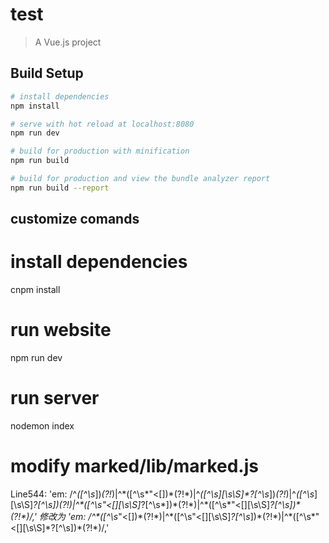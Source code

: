 # test

> A Vue.js project

## Build Setup

``` bash
# install dependencies
npm install

# serve with hot reload at localhost:8080
npm run dev

# build for production with minification
npm run build

# build for production and view the bundle analyzer report
npm run build --report
```

## customize comands

# install dependencies
cnpm install

# run website
npm run dev

# run server
nodemon index

# modify marked/lib/marked.js
Line544:
'em: /^_([^\s_])_(?!_)|^\*([^\s*"<\[])\*(?!\*)|^_([^\s][\s\S]*?[^\s_])_(?!_)|^_([^\s_][\s\S]*?[^\s])_(?!_)|^\*([^\s"<\[][\s\S]*?[^\s*])\*(?!\*)|^\*([^\s*"<\[][\s\S]*?[^\s])\*(?!\*)/,'
修改为
'em: /^\*([^\s*"<\[])\*(?!\*)|^\*([^\s"<\[][\s\S]*?[^\s*])\*(?!\*)|^\*([^\s*"<\[][\s\S]*?[^\s])\*(?!\*)/,'